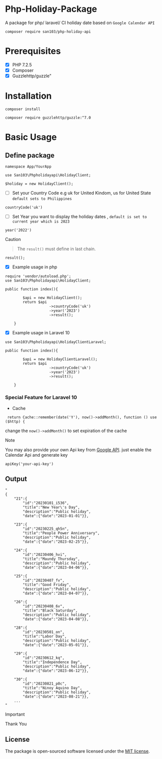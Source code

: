 # Php-Holiday-Package
A package for php/ laravel/ CI holiday date based on `Google Calendar API`

    composer require san103/php-holiday-api

<h1>Prerequisites</h1>

- [x] PHP 7.2.5
- [x] Composer
- [x] Guzzlehttp/guzzle"

# Installation
```
composer install
```
```
composer require guzzlehttp/guzzle:^7.0
```

# Basic Usage


<h2> Define package </h2>

```
namespace App/YourApp

use San103\Phpholidayapi\HolidayClient;
```

```
$holiday = new HolidayClient();
```

- [ ] Set your Country Code e.g uk for United Kindom, us for United State `default sets to Philippines`
```
countryCode('uk')
```

- [ ] Set Year you want to display the holiday dates , `default is set to current year which is 2023`
```
year('2022')
```

> [!CAUTION]
> > The `result()` must define in last chain.
```
result(); 
```

- [x] Example usage in php
```
require 'vendor/autoload.php';
use San103\Phpholidayapi\HolidayClient;

public function index(){

        $api = new HolidayClient();
        return $api
                    ->countryCode('uk') 
                    ->year('2023') 
                    ->result();
      
    }
```

- [x] Example usage in Laravel 10
```
use San103\Phpholidayapi\HolidayClientLaravel;

public function index(){

        $api = new HolidayClientLaravel();
        return $api
                    ->countryCode('uk') 
                    ->year('2023') 
                    ->result();
      
    }
```
<h3>Special Feature for Laravel 10</h3>

- Cache
  
```
 return Cache::remember(date('Y'), now()->addMonth(), function () use ($http) {
```
change the `now()->addMonth()` to set expiration of the cache

> [!NOTE]
> You may also provide your own Api key from [Google API](https://developers.google.com/calendar/api/guides/overview).
>  just enable the Calendar Api and generate key
```
apiKey('your-api-key')
```

<h2>Output</h2>

```
"
{
    "21":{
        "id":"20230101_i536",
        "title":"New Year\'s Day",
        "description":"Public holiday",
        "date":{"date":"2023-01-01"}},

    "23":{
        "id":"20230225_qh5n",
        "title":"People Power Anniversary",
        "description":"Public holiday",
        "date":{"date":"2023-02-25"}},

    "24":{
        "id":"20230406_hvi",
        "title":"Maundy Thursday",
        "description":"Public holiday",
        "date":{"date":"2023-04-06"}},

    "25":{
        "id":"20230407_fv",
        "title":"Good Friday",
        "description":"Public holiday",
        "date":{"date":"2023-04-07"}},

    "26":{
        "id":"20230408_6v",
        "title":"Black Saturday",
        "description":"Public holiday",
        "date":{"date":"2023-04-08"}},

    "28":{
        "id":"20230501_on",
        "title":"Labor Day",
        "description":"Public holiday",
        "date":{"date":"2023-05-01"}},

    "29":{
        "id":"20230612_kq",
        "title":"Independence Day",
        "description":"Public holiday",
        "date":{"date":"2023-06-12"}},

    "30":{
        "id":"20230821_p0c",
        "title":"Ninoy Aquino Day",
        "description":"Public holiday",
        "date":{"date":"2023-08-21"}},
    ...
"
```
> [!IMPORTANT]
> Thank You
## License

The package is open-sourced software licensed under the [MIT license](https://opensource.org/licenses/MIT).


